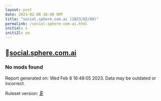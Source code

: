 ```yaml
---
layout: post
date: 2023-02-08 16:48 GMT
title: "social.sphere.com.ai (2023/02/08)"
permalink: /social-sphere-com-ai.html
initial: s
initi2l: so
---
```


## 🐘[social.sphere.com.ai](https://social.sphere.com.ai)

### No mods found

Report generated on: Wed Feb  8 16:48:05 2023. Data may be outdated or incorrect.

Ruleset version: [🗜](/version-clamp)
